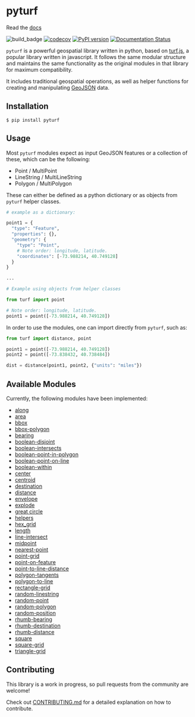 # pyturf

Read the [docs](https://pyturf.readthedocs.io/en/latest/)

![build_badge](https://github.com/pyturf/pyturf/workflows/build/badge.svg)
[![codecov](https://codecov.io/gh/pyturf/pyturf/branch/master/graph/badge.svg)](https://codecov.io/gh/pyturf/pyturf)
[![PyPI version](https://badge.fury.io/py/pyturf.svg)](https://badge.fury.io/py/pyturf)
[![Documentation Status](https://readthedocs.org/projects/ansicolortags/badge/?version=latest)](https://pyturf.readthedocs.io/?badge=latest)

`pyturf` is a powerful geospatial library written in python, based on [turf.js](https://github.com/Turfjs/turf),
a popular library written in javascript. It follows the same modular structure and maintains the same functionality as the original
modules in that library for maximum compatibility.

It includes traditional geospatial operations, as well as helper functions for creating and manipulating
[GeoJSON](https://geojson.org/) data.

## Installation

```
$ pip install pyturf
```

## Usage

Most `pyturf` modules expect as input GeoJSON features or a collection of these, which can be the following:

- Point / MultiPoint
- LineString / MultiLineString
- Polygon / MultiPolygon

These can either be defined as a python dictionary or as objects from `pyturf` helper classes.

```python
# example as a dictionary:

point1 = {
  "type": "Feature",
  "properties": {},
  "geometry": {
    "type": "Point",
    # Note order: longitude, latitude.
    "coordinates": [-73.988214, 40.749128]
  }
}

...

# Example using objects from helper classes

from turf import point

# Note order: longitude, latitude.
point1 = point([-73.988214, 40.749128])

```

In order to use the modules, one can import directly from `pyturf`, such as:

```python
from turf import distance, point

point1 = point([-73.988214, 40.749128])
point2 = point([-73.838432, 40.738484])

dist = distance(point1, point2, {"units": "miles"})
```

## Available Modules

Currently, the following modules have been implemented:

- [along](https://github.com/pyturf/pyturf/tree/master/turf/along)
- [area](https://github.com/pyturf/pyturf/tree/master/turf/area)
- [bbox](https://github.com/pyturf/pyturf/tree/master/turf/bbox)
- [bbox-polygon](https://github.com/pyturf/pyturf/tree/master/turf/bbox_polygon)
- [bearing](https://github.com/pyturf/pyturf/tree/master/turf/bearing)
- [boolean-disjoint](https://github.com/pyturf/pyturf/tree/master/turf/boolean_disjoint)
- [boolean-intersects](https://github.com/pyturf/pyturf/tree/master/turf/boolean_intersects)
- [boolean-point-in-polygon](https://github.com/pyturf/pyturf/tree/master/turf/boolean_point_in_polygon)
- [boolean-point-on-line](https://github.com/pyturf/pyturf/tree/master/turf/boolean_point_on_line)
- [boolean-within](https://github.com/pyturf/pyturf/tree/master/turf/boolean_within)
- [center](https://github.com/pyturf/pyturf/tree/master/turf/center)
- [centroid](https://github.com/pyturf/pyturf/tree/master/turf/centroid)
- [destination](https://github.com/pyturf/pyturf/tree/master/turf/destination)
- [distance](https://github.com/pyturf/pyturf/tree/master/turf/distance)
- [envelope](https://github.com/pyturf/pyturf/tree/master/turf/envelope)
- [explode](https://github.com/pyturf/pyturf/tree/master/turf/explode)
- [great circle](https://github.com/pyturf/pyturf/tree/master/turf/great_circle)
- [helpers](https://github.com/pyturf/pyturf/tree/master/turf/helpers)
- [hex_grid](https://github.com/pyturf/pyturf/tree/master/turf/hex_grid)
- [length](https://github.com/pyturf/pyturf/tree/master/turf/length)
- [line-intersect](https://github.com/pyturf/pyturf/tree/master/turf/line_intersect)
- [midpoint](https://github.com/pyturf/pyturf/tree/master/turf/midpoint)
- [nearest-point](https://github.com/pyturf/pyturf/tree/master/turf/nearest_point)
- [point-grid](https://github.com/pyturf/pyturf/tree/master/turf/point_grid)
- [point-on-feature](https://github.com/pyturf/pyturf/tree/master/turf/point_on_feature)
- [point-to-line-distance](https://github.com/pyturf/pyturf/tree/master/turf/point_to_line_distance)
- [polygon-tangents](https://github.com/pyturf/pyturf/tree/master/turf/polygon_tangents)
- [polygon-to-line](https://github.com/pyturf/pyturf/tree/master/turf/polygon_to_line)
- [rectangle-grid](https://github.com/pyturf/pyturf/tree/master/turf/rectangle_grid)
- [random-linestring](https://github.com/pyturf/pyturf/tree/master/turf/random)
- [random-point](https://github.com/pyturf/pyturf/tree/master/turf/random)
- [random-polygon](https://github.com/pyturf/pyturf/tree/master/turf/random)
- [random-position](https://github.com/pyturf/pyturf/tree/master/turf/random)
- [rhumb-bearing](https://github.com/pyturf/pyturf/tree/master/turf/rhumb_bearing)
- [rhumb-destination](https://github.com/pyturf/pyturf/tree/master/turf/rhumb_destination)
- [rhumb-distance](https://github.com/pyturf/pyturf/tree/master/turf/rhumb_distance)
- [square](https://github.com/pyturf/pyturf/tree/master/turf/square)
- [square-grid](https://github.com/pyturf/pyturf/tree/master/turf/square_grid)
- [triangle-grid](https://github.com/pyturf/pyturf/tree/master/turf/triangle_grid)

## Contributing

This library is a work in progress, so pull requests from the community are welcome!

Check out [CONTRIBUTING.md](https://github.com/pyturf/pyturf/blob/master/CONTRIBUTING.md) for a detailed explanation on how to contribute.
